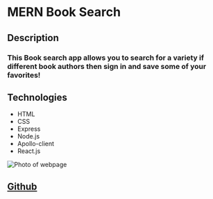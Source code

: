 # MERN Book Search

## Description

### This Book search app allows you to search for a variety if different book authors then sign in and save some of your favorites!

## Technologies
- HTML
- CSS
- Express
- Node.js
- Apollo-client
- React.js


![Photo of webpage](client/public/photo.jpg)

## [Github](https://github.com/Emilio512)
